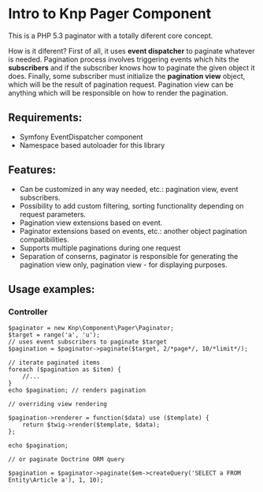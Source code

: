 # Intro to Knp Pager Component

This is a PHP 5.3 paginator with a totally diferent core concept.

How is it diferent? First of all, it uses **event dispatcher** to paginate whatever is needed.
Pagination process involves triggering events which hits the **subscribers** and if the subscriber
knows how to paginate the given object it does. Finally, some subscriber must initialize the
**pagination view** object, which will be the result of pagination request. Pagination view
can be anything which will be responsible on how to render the pagination.

## Requirements:

- Symfony EventDispatcher component
- Namespace based autoloader for this library

## Features:

- Can be customized in any way needed, etc.: pagination view, event subscribers.
- Possibility to add custom filtering, sorting functionality depending on request parameters.
- Pagination view extensions based on event.
- Paginator extensions based on events, etc.: another object pagination compatibilities.
- Supports multiple paginations during one request
- Separation of conserns, paginator is responsible for generating the pagination view only, pagination view - for displaying purposes.

## Usage examples:

### Controller

    $paginator = new Knp\Component\Pager\Paginator;
    $target = range('a', 'u');
    // uses event subscribers to paginate $target
    $pagination = $paginator->paginate($target, 2/*page*/, 10/*limit*/);
    
    // iterate paginated items
    foreach ($pagination as $item) {
        //...
    }
    echo $pagination; // renders pagination
    
    // overriding view rendering
    
    $pagination->renderer = function($data) use ($template) {
        return $twig->render($template, $data);
    };
    
    echo $pagination;
    
    // or paginate Doctrine ORM query
    
    $pagination = $paginator->paginate($em->createQuery('SELECT a FROM Entity\Article a'), 1, 10);


